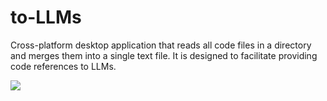 # to-LLMs

Cross-platform desktop application that reads all code files in a directory and merges them into a single text file. It is designed to facilitate providing code references to LLMs.

![](https://cdn.jsdelivr.net/gh/realloon/to-llms/public/demo.gif)
